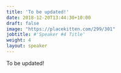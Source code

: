 ```yaml
---
title: 'To be updated!'
date: 2018-12-20T13:44:30+10:00
draft: false
image: "https://placekitten.com/299/301"
jobtitle: #'Speaker #4 Title'
weight: 4
layout: speaker
---
```


To be updated!